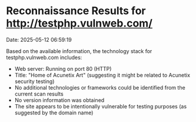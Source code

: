 # Reconnaissance Results for http://testphp.vulnweb.com/

Date: 2025-05-12 06:59:19

Based on the available information, the technology stack for testphp.vulnweb.com includes:
- Web server: Running on port 80 (HTTP)
- Title: "Home of Acunetix Art" (suggesting it might be related to Acunetix security testing)
- No additional technologies or frameworks could be identified from the current scan results
- No version information was obtained
- The site appears to be intentionally vulnerable for testing purposes (as suggested by the domain name)